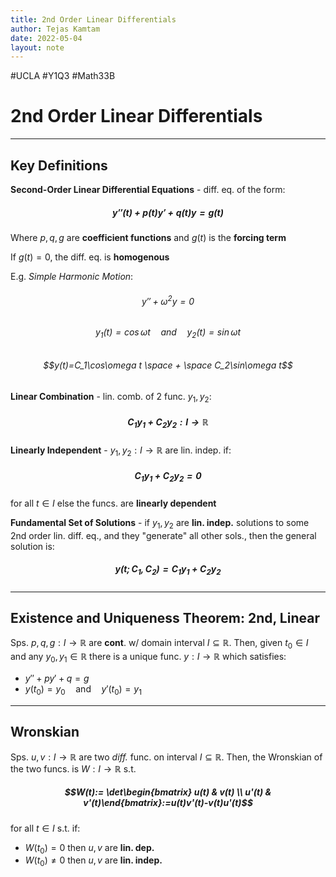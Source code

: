 ```yaml
---
title: 2nd Order Linear Differentials
author: Tejas Kamtam
date: 2022-05-04
layout: note
---
```

#UCLA #Y1Q3 #Math33B
# 2nd Order Linear Differentials

---

## Key Definitions
**Second-Order Linear Differential Equations** - diff. eq. of the form:
##### $$y''(t)+p(t)y'+q(t)y=g(t)$$
Where $p, q, g$ are **coefficient functions** and $g(t)$ is the **forcing term**

If $g(t)=0$, the diff. eq. is **homogenous**

E.g. *Simple Harmonic Motion*:
###### $$y''+\omega^2y=0$$
###### $$y_1(t)=\cos\omega t \quad \text{and} \quad y_2(t)=\sin\omega t$$
###### $$y(t)=C_1\cos\omega t \space + \space C_2\sin\omega t$$

**Linear Combination** - lin. comb. of 2 func. $y_1,y_2$:
##### $$C_1 y_1 + C_2 y_2:I\to\mathbb R$$

**Linearly Independent** - $y_1,y_2: I\to\mathbb R$ are lin. indep. if:
##### $$C_1 y_1 + C_2 y_2 = 0$$
for all $t\in I$ else the funcs. are **linearly dependent**

**Fundamental Set of Solutions** - if $y_1,y_2$ are **lin. indep.** solutions to some 2nd order lin. diff. eq., and they "generate" all other sols., then the general solution is:
##### $$y(t;C_1,C_2)=C_1 y_1 + C_2 y_2$$


---

## Existence and Uniqueness Theorem: 2nd, Linear
Sps. $p,q,g: I\to \mathbb{R}$ are **cont**. w/ domain interval $I\subseteq \mathbb R$. Then, given $t_0 \in I$ and any $y_0, y_1 \in \mathbb R$ there is a unique func. $y:I\to\mathbb R$ which satisfies:
- $y'' + py' + q = g$
- $y(t_0)=y_0 \quad\text{and}\quad y'(t_0)=y_1$

---

## Wronskian
Sps. $u,v:I\to\mathbb R$ are two *diff.* func. on interval $I\subseteq \mathbb R$. Then, the Wronskian of the two funcs. is $W:I\to\mathbb R$ s.t.
##### $$W(t):= \det\begin{bmatrix} u(t) & v(t) \\ u'(t) & v'(t)\end{bmatrix}:=u(t)v'(t)-v(t)u'(t)$$
for all $t\in I$ s.t. if:
- $W(t_0)=0$ then $u,v$ are **lin. dep.**
- $W(t_0) \not = 0$ then $u,v$ are **lin. indep.**
